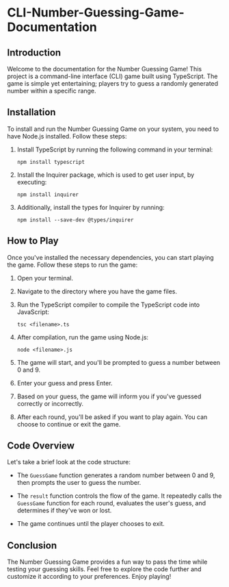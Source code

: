# CLI-Number-Guessing-Game-Documentation

## Introduction

Welcome to the documentation for the Number Guessing Game! This project is a command-line interface (CLI) game built using TypeScript. The game is simple yet entertaining; players try to guess a randomly generated number within a specific range.

## Installation

To install and run the Number Guessing Game on your system, you need to have Node.js installed. Follow these steps:

1. Install TypeScript by running the following command in your terminal:

    ```
    npm install typescript
    ```

2. Install the Inquirer package, which is used to get user input, by executing:

    ```
    npm install inquirer
    ```

3. Additionally, install the types for Inquirer by running:

    ```
    npm install --save-dev @types/inquirer
    ```

## How to Play

Once you've installed the necessary dependencies, you can start playing the game. Follow these steps to run the game:

1. Open your terminal.

2. Navigate to the directory where you have the game files.

3. Run the TypeScript compiler to compile the TypeScript code into JavaScript:

    ```
    tsc <filename>.ts
    ```

4. After compilation, run the game using Node.js:

    ```
    node <filename>.js
    ```

5. The game will start, and you'll be prompted to guess a number between 0 and 9.

6. Enter your guess and press Enter.

7. Based on your guess, the game will inform you if you've guessed correctly or incorrectly.

8. After each round, you'll be asked if you want to play again. You can choose to continue or exit the game.

## Code Overview

Let's take a brief look at the code structure:

- The `GuessGame` function generates a random number between 0 and 9, then prompts the user to guess the number.

- The `result` function controls the flow of the game. It repeatedly calls the `GuessGame` function for each round, evaluates the user's guess, and determines if they've won or lost.

- The game continues until the player chooses to exit.

## Conclusion

The Number Guessing Game provides a fun way to pass the time while testing your guessing skills. Feel free to explore the code further and customize it according to your preferences. Enjoy playing!
